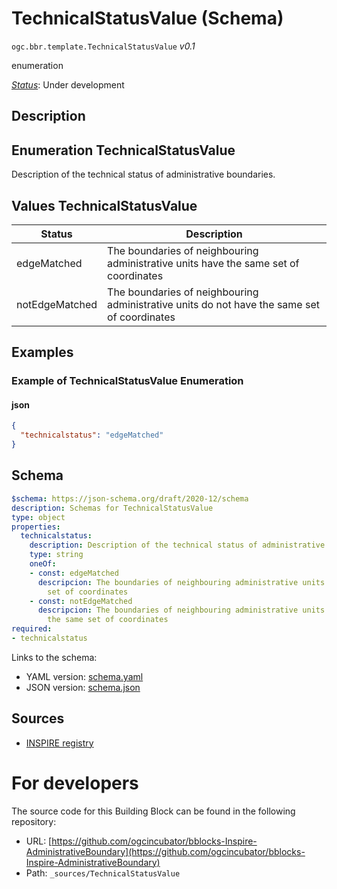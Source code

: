 
# TechnicalStatusValue (Schema)

`ogc.bbr.template.TechnicalStatusValue` *v0.1*

enumeration

[*Status*](http://www.opengis.net/def/status): Under development

## Description


## Enumeration TechnicalStatusValue
Description of the technical status of administrative boundaries.
## Values TechnicalStatusValue
| Status      | Description                                                                                   |
|-------------|-----------------------------------------------------------------------------------------------|
| edgeMatched      | The boundaries of neighbouring administrative units have the same set of coordinates |
| notEdgeMatched   | The boundaries of neighbouring administrative units do not have the same set of coordinates |

 
## Examples

### Example of TechnicalStatusValue Enumeration
#### json
```json
{
  "technicalstatus": "edgeMatched"
}
```

## Schema

```yaml
$schema: https://json-schema.org/draft/2020-12/schema
description: Schemas for TechnicalStatusValue
type: object
properties:
  technicalstatus:
    description: Description of the technical status of administrative boundaries.
    type: string
    oneOf:
    - const: edgeMatched
      descripcion: The boundaries of neighbouring administrative units have the same
        set of coordinates
    - const: notEdgeMatched
      descripcion: The boundaries of neighbouring administrative units do not have
        the same set of coordinates
required:
- technicalstatus

```

Links to the schema:

* YAML version: [schema.yaml](https://ogcincubator.github.io/bblocks-Inspire-AdministrativeBoundary/build/annotated/bbr/template/TechnicalStatusValue/schema.json)
* JSON version: [schema.json](https://ogcincubator.github.io/bblocks-Inspire-AdministrativeBoundary/build/annotated/bbr/template/TechnicalStatusValue/schema.yaml)

## Sources

* [INSPIRE registry](https://inspire.ec.europa.eu/featureconcept/AdministrativeBoundary)

# For developers

The source code for this Building Block can be found in the following repository:

* URL: [https://github.com/ogcincubator/bblocks-Inspire-AdministrativeBoundary](https://github.com/ogcincubator/bblocks-Inspire-AdministrativeBoundary)
* Path: `_sources/TechnicalStatusValue`

